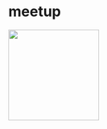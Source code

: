 # meetup

<img height="180em" src="https://github-readme-stats.vercel.app/api?username=bvijaycom&show_icons=true&hide_border=true&&count_private=true&include_all_commits=true" />